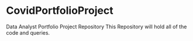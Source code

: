 # CovidPortfolioProject

Data Analyst Portfolio Project Repository
This Repository will hold all of the code and queries.
